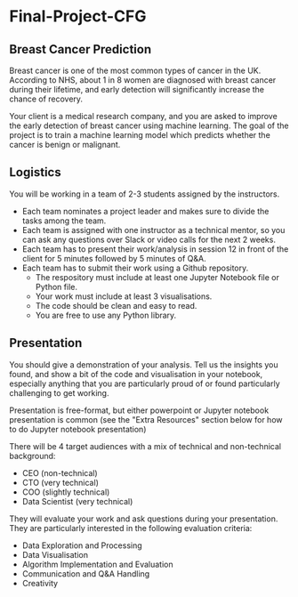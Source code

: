 # Final-Project-CFG 

## Breast Cancer Prediction
Breast cancer is one of the most common types of cancer in the UK. According to NHS, about 1 in 8 women are diagnosed with breast cancer during their lifetime, and early detection will significantly increase the chance of recovery.

Your client is a medical research company, and you are asked to improve the early detection of breast cancer using machine learning. The goal of the project is to train a machine learning model which predicts whether the cancer is benign or malignant.

## Logistics
You will be working in a team of 2-3 students assigned by the instructors.

- Each team nominates a project leader and makes sure to divide the tasks among the team.
- Each team is assigned with one instructor as a technical mentor, so you can ask any questions over Slack or video calls for the next 2 weeks.
- Each team has to present their work/analysis in session 12 in front of the client for 5 minutes followed by 5 minutes of Q&A.
- Each team has to submit their work using a Github repository.
  - The respository must include at least one Jupyter Notebook file or Python file.
  - Your work must include at least 3 visualisations.
  - The code should be clean and easy to read.
  - You are free to use any Python library.

## Presentation

You should give a demonstration of your analysis. Tell us the insights you found, and show a bit of the code and visualisation in your notebook, especially anything that you are particularly proud of or found particularly challenging to get working.

Presentation is free-format, but either powerpoint or Jupyter notebook presentation is common (see the "Extra Resources" section below for how to do Jupyter notebook presentation)

There will be 4 target audiences with a mix of technical and non-technical background:
 - CEO (non-technical)
 - CTO (very technical)
 - COO (slightly technical)
 - Data Scientist (very technical)

They will evaluate your work and ask questions during your presentation. They are particularly interested in the following evaluation criteria:
- Data Exploration and Processing
- Data Visualisation
- Algorithm Implementation and Evaluation
- Communication and Q&A Handling
- Creativity
